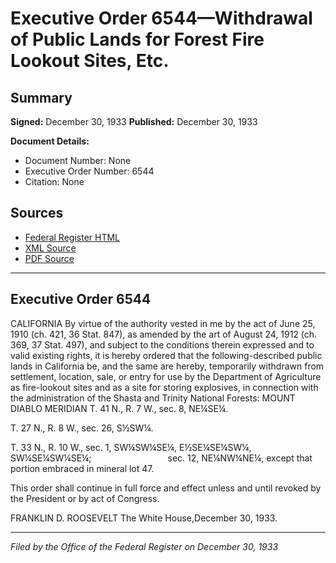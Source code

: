 # Executive Order 6544—Withdrawal of Public Lands for Forest Fire Lookout Sites, Etc.

## Summary

**Signed:** December 30, 1933
**Published:** December 30, 1933

**Document Details:**
- Document Number: None
- Executive Order Number: 6544
- Citation: None

## Sources
- [Federal Register HTML](https://www.presidency.ucsb.edu/documents/executive-order-6544-withdrawal-public-lands-for-forest-fire-lookout-sites-etc)
- [XML Source](None)
- [PDF Source](None)

---

## Executive Order 6544

CALIFORNIA
By virtue of the authority vested in me by the act of June 25, 1910 (ch. 421, 36 Stat. 847), as amended by the art of August 24, 1912 (ch. 369, 37 Stat. 497), and subject to the conditions therein expressed and to valid existing rights, it is hereby ordered that the following-described public lands in California be, and the same are hereby, temporarily withdrawn from settlement, location, sale, or entry for use by the Department of Agriculture as fire-lookout sites and as a site for storing explosives, in connection with the administration of the Shasta and Trinity National Forests:
MOUNT DIABLO MERIDIAN
T. 41 N., R. 7 W., sec. 8, NE¼SE¼.

T. 27 N., R. 8 W., sec. 26, S½SW¼.

T. 33 N., R. 10 W., sec. 1, SW¼SW¼SE¼, E½SE¼SE¼SW¼, SW¼SE¼SW¼SE¼;                               sec. 12, NE¼NW¼NE¼, except that portion embraced in mineral lot 47.

This order shall continue in full force and effect unless and until revoked by the President or by act of Congress.

FRANKLIN D. ROOSEVELT
The White House,December 30, 1933.

---

*Filed by the Office of the Federal Register on December 30, 1933*
